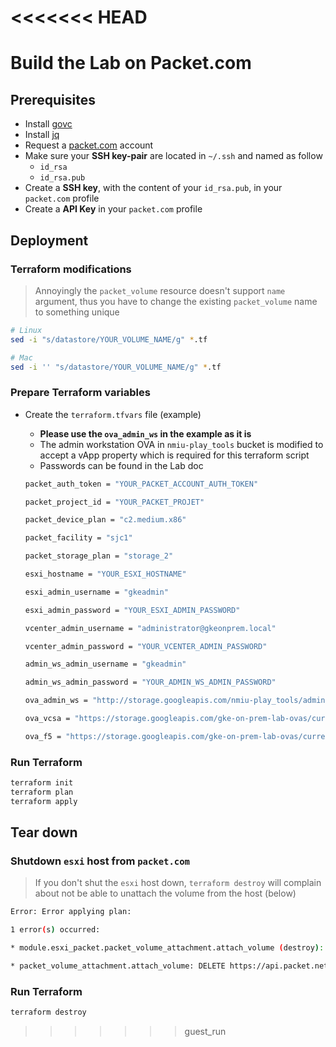<<<<<<< HEAD
=======
# Build the Lab on Packet.com

## Prerequisites

* Install [govc](https://github.com/vmware/govmomi/tree/master/govc)
* Install [jq](https://stedolan.github.io/jq/download/)
* Request a [packet.com](https://www.packet.com) account
* Make sure your **SSH key-pair** are located in `~/.ssh` and named as follow
  * `id_rsa`
  * `id_rsa.pub`
* Create a **SSH key**, with the content of your `id_rsa.pub`, in your `packet.com` profile
* Create a **API Key** in your `packet.com` profile

## Deployment

### Terraform modifications

> Annoyingly the `packet_volume` resource doesn't support `name` argument, thus you have to change the existing `packet_volume` name to something unique

```sh
# Linux
sed -i "s/datastore/YOUR_VOLUME_NAME/g" *.tf

# Mac
sed -i '' "s/datastore/YOUR_VOLUME_NAME/g" *.tf
```

### Prepare Terraform variables

* Create the `terraform.tfvars` file (example)

  * **Please use the `ova_admin_ws` in the example as it is**
  * The admin workstation OVA in `nmiu-play_tools` bucket is modified to accept a vApp property which is required for this terraform script
  * Passwords can be found in the Lab doc

  ```sh
  packet_auth_token = "YOUR_PACKET_ACCOUNT_AUTH_TOKEN"

  packet_project_id = "YOUR_PACKET_PROJET"

  packet_device_plan = "c2.medium.x86"

  packet_facility = "sjc1"

  packet_storage_plan = "storage_2"

  esxi_hostname = "YOUR_ESXI_HOSTNAME"

  esxi_admin_username = "gkeadmin"

  esxi_admin_password = "YOUR_ESXI_ADMIN_PASSWORD"

  vcenter_admin_username = "administrator@gkeonprem.local"

  vcenter_admin_password = "YOUR_VCENTER_ADMIN_PASSWORD"

  admin_ws_admin_username = "gkeadmin"

  admin_ws_admin_password = "YOUR_ADMIN_WS_ADMIN_PASSWORD"

  ova_admin_ws = "http://storage.googleapis.com/nmiu-play_tools/admin-ws-20190308.ova"

  ova_vcsa = "https://storage.googleapis.com/gke-on-prem-lab-ovas/current/vcsa-latest.ova"

  ova_f5 = "https://storage.googleapis.com/gke-on-prem-lab-ovas/current/f5-latest.ova"
  ```

### Run Terraform

```sh
terraform init
terraform plan
terraform apply
```

## Tear down

### Shutdown `esxi` host from `packet.com`

> If you don't shut the `esxi` host down, `terraform destroy` will complain about not be able to unattach the volume from the host (below)

```sh
Error: Error applying plan:

1 error(s) occurred:

* module.esxi_packet.packet_volume_attachment.attach_volume (destroy): 1 error(s) occurred:

* packet_volume_attachment.attach_volume: DELETE https://api.packet.net/storage/attachments/bfc274e8-8668-4b6b-94cf-7931f204a3bd: 422 Cannot detach since volume is actively being used on your server
```

### Run Terraform

```sh
terraform destroy
```
>>>>>>> guest_run

